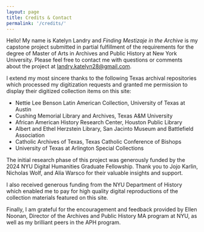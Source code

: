 ```yaml
---
layout: page
title: Credits & Contact
permalink: '/credits/'
---
```


Hello! My name is Katelyn Landry and *Finding Mestizaje in the Archive* is my capstone project submitted in partial fulfillment of the requirements for the degree of Master of Arts in Archives and Public History at New York University. Please feel free to contact me with questions or comments about the project at landry.katelyn28@gmail.com.

I extend my most sincere thanks to the following Texas archival repositories which processed my digitization requests and granted me permission to display their digitized collection items on this site: 
- Nettie Lee Benson Latin American Collection, University of Texas at Austin
- Cushing Memorial Library and Archives, Texas A&M University
- African American History Research Center, Houston Public Library
- Albert and Ethel Herzstein Library, San Jacinto Museum and Battlefield Association
- Catholic Archives of Texas, Texas Catholic Conference of Bishops
- University of Texas at Arlington Special Collections

The initial research phase of this project was generously funded by the 2024 NYU Digital Humanities Graduate Fellowship. Thank you to Jojo Karlin, Nicholas Wolf, and Alía Warsco for their valuable insights and support. 

I also received generous funding from the NYU Department of History which enabled me to pay for high quality digital reproductions of the collection materials featured on this site. 

Finally, I am grateful for the encouragement and feedback provided by Ellen Noonan, Director of the Archives and Public History MA program at NYU, as well as my brilliant peers in the APH program. 